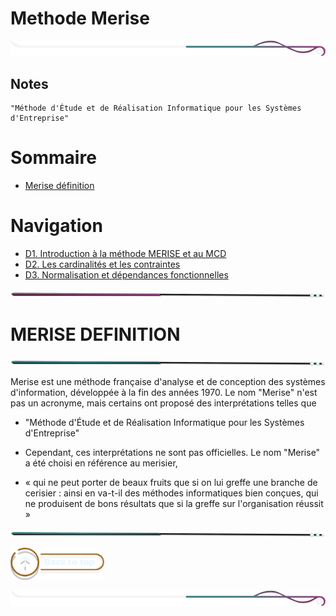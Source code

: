# Methode Merise

<!-- Main image  -->

![border](./assets/line/border_deco_rt.png)

## Notes

```
"Méthode d'Étude et de Réalisation Informatique pour les Systèmes d'Entreprise"
```

# Sommaire

- [Merise définition](#merise-definition)

# Navigation

- [D1. Introduction à la méthode MERISE et au MCD](./doc/dailys_1.md)
- [D2. Les cardinalités et les contraintes](./doc/dailys_2.md)
- [D3. Normalisation et dépendances fonctionnelles](./doc/dailys_3.md)

![border](./assets/line/line-pink-point_l.png)

# MERISE DEFINITION

![border](./assets/line/line-teal-point_l.png)

Merise est une méthode française d'analyse et de conception des systèmes d'information, développée à la fin des années 1970. Le nom "Merise" n'est pas un acronyme, mais certains ont proposé des interprétations telles que

- "Méthode d'Étude et de Réalisation Informatique pour les Systèmes d'Entreprise"

- Cependant, ces interprétations ne sont pas officielles. Le nom "Merise" a été choisi en référence au merisier,

- « qui ne peut porter de beaux fruits que si on lui greffe une branche de cerisier : ainsi en va-t-il des méthodes informatiques bien conçues, qui ne produisent de bons résultats que si la greffe sur l'organisation réussit »

![border](./assets/line/line-teal-point_l.png)

<a href="#sommaire"><img src="assets/button/back_to_top.png" alt="Home page" style="width: 150px; height: auto;"></a>

![border](./assets/line/border_deco_rt.png)
